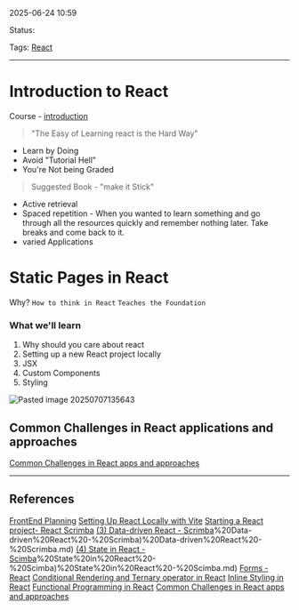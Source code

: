 
2025-06-24 10:59

Status:

Tags: [React](../../../3%20-%20Tags/React.md)

---
# Introduction to React
Course - [introduction](https://scrimba.com/learn-react-c0e/~044d)
> "The Easy of Learning react is the Hard Way"

- Learn by Doing
- Avoid "Tutorial Hell"
- You're Not being Graded

> Suggested Book - "make it Stick"
- Active retrieval
- Spaced repetition - When you wanted to learn something and go through all the resources quickly and remember nothing later. Take breaks and come back to it. 
- varied Applications

# Static Pages in React
Why?
`How to think in React`
`Teaches the Foundation`

### What we'll learn
1. Why should you care about react
2. Setting up a new React project locally
3. JSX
4. Custom Components
5. Styling

![Pasted image 20250707135643](../../Media%20and%20other%20files/Pasted%20image%2020250707135643.png)

## Common Challenges in React applications and approaches
[Common Challenges in React apps and approaches](../../../6%20-%20Main%20notes/Frontend/React/Common%20Challenges%20in%20React%20apps%20and%20approaches.md)

---
## References

[FrontEnd Planning](../../../6%20-%20Main%20notes/Frontend/FrontEnd%20Planning.md)
[Setting Up React Locally with Vite](Setting%20Up%20React%20Locally%20with%20Vite.md)
[Starting a React project- React Scrimba](Starting%20a%20React%20project-%20React%20Scrimba.md)
[(3) Data-driven React - Scrimba](3)%20Data-driven%20React%20-%20Scrimba)%20Data-driven%20React%20-%20Scrimba.md)
[(4) State in React - Scimba](4)%20State%20in%20React%20-%20Scimba)%20State%20in%20React%20-%20Scimba.md)
[Forms - React](../../../6%20-%20Main%20notes/Frontend/React/Forms%20-%20React.md)
[Conditional Rendering and Ternary operator in React](../../../6%20-%20Main%20notes/Frontend/React/Conditional%20Rendering%20and%20Ternary%20operator%20in%20React.md)
[Inline Styling in React](../../../6%20-%20Main%20notes/Frontend/React/Inline%20Styling%20in%20React.md)
[Functional Programming in React](../../../6%20-%20Main%20notes/Frontend/React/Functional%20Programming%20in%20React.md)
[Common Challenges in React apps and approaches](../../../6%20-%20Main%20notes/Frontend/React/Common%20Challenges%20in%20React%20apps%20and%20approaches.md)